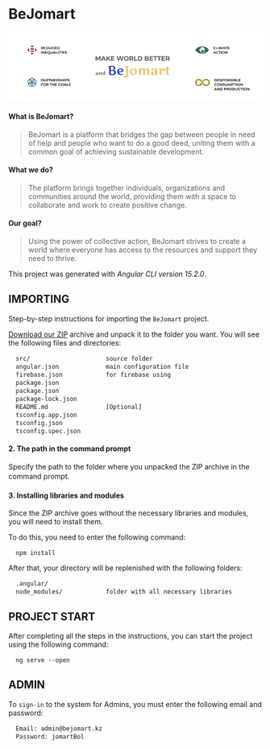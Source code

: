 BeJomart
========

![BeJomart](https://github.com/aknurkappar/google-solutions-1/blob/main/bejomart.jpg)

#### What is BeJomart?
> BeJomart is a platform that bridges the gap between people in need of help and people who want to do a good deed, uniting them with a common goal of achieving sustainable development.  
#### What we do?
> The platform brings together individuals, organizations and communities around the world, providing them with a space to collaborate and work to create positive change.  
#### Our goal?
> Using the power of collective action, BeJomart strives to create a world where everyone has access to the resources and support they need to thrive.

This project was generated with *Angular CLI version 15.2.0*.

IMPORTING
---------
Step-by-step instructions for importing the `BeJomart` project.

[Download our ZIP](https://github.com/aknurkappar/google-solutions-1/archive/refs/heads/main.zip) archive and unpack it to the folder you want. You will see the following files and directories:

      src/                     source folder
      angular.json             main configuration file
      firebase.json            for firebase using       
      package.json
      package.json
      package-lock.json
      README.md                [Optional]
      tsconfig.app.json
      tsconfig.json
      tsconfig.spec.json
      

#### 2. The path in the command prompt
Specify the path to the folder where you unpacked the ZIP archive in the command prompt.
 ㅤ
#### 3. Installing libraries and modules
Since the ZIP archive goes without the necessary libraries and modules, you will need to install them.

To do this, you need to enter the following command:

      npm install
      
After that, your directory will be replenished with the following folders:

      .angular/                
      node_modules/            folder with all necessary libraries
      
      
PROJECT START
-------------
After completing all the steps in the instructions, you can start the project using the following command:

      ng serve --open
      
ADMIN
-----
To `sign-in` to the system for Admins, you must enter the following email and password:  

      Email: admin@bejomart.kz  
      Password: jomartBol  

